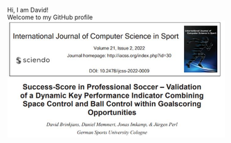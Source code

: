 Hi, I am David! <br>
Welcome to my GitHub profile <br>
![alt text](https://github.com/DavidB1999/skills-introduction-to-github/blob/main/Paper.JPG)

